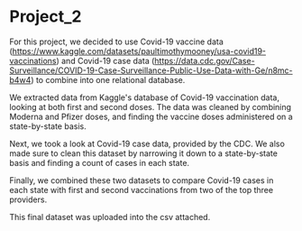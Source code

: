 # Project_2

For this project, we decided to use Covid-19 vaccine data (https://www.kaggle.com/datasets/paultimothymooney/usa-covid19-vaccinations) and Covid-19 case data (https://data.cdc.gov/Case-Surveillance/COVID-19-Case-Surveillance-Public-Use-Data-with-Ge/n8mc-b4w4) to combine into one relational database. 

We extracted data from Kaggle's database of Covid-19 vaccination data, looking at both first and second doses. The data was cleaned by combining  Moderna and Pfizer doses, and finding the vaccine doses administered on a state-by-state basis. 

Next, we took a look at Covid-19 case data, provided by the CDC. We also made sure to clean this dataset by narrowing it down to a state-by-state basis and finding a count of cases in each state. 

Finally, we combined these two datasets to compare Covid-19 cases in each state with first and second vaccinations from two of the top three providers. 

This final dataset was uploaded into the csv attached.
